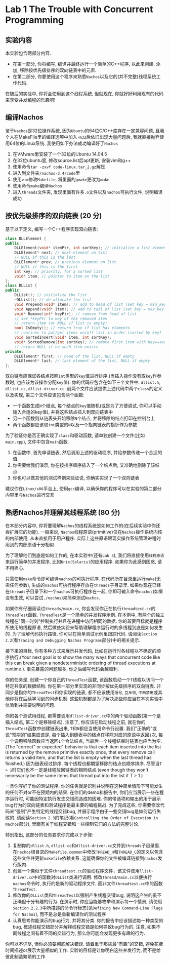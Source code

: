 # Lab 1 The Trouble with Concurrent Programming

## 实验内容

本实验包含两部分内容. 

* 在第一部分, 你将编写, 编译并最终运行一个简单的C++程序, 以此来创建, 添加, 移除按优先级排序的双向链表中的元素. 
* 在第二部分, 你要使用这个程序来熟悉`Nachos`以及它的(并不完整)线程系统工作代码. 

在随后的实验中, 你将会使用到这个线程系统, 但就现在, 你就好好利用现有的代码来享受并发编程的乐趣吧!

## 编译Nachos

鉴于`Nachos`是32位操作系统, 因为`Ubuntu`的64位C/C++库存在一定兼容问题, 且我个人在MakeFile里的编译选项中加入`-m32`后依旧出现大量问题后, 我就直接抛弃使用64位的Linux系统. 我使用如下办法成功编译好了`Nachos`

1. 在VMware里安装了一个32位的Ubuntu 14.04.5
2. 在32位ubuntu里, 修改source.list后apt更新, 安装vim和g++
3. 使用命令`tar -zxvf code-linux.tar_2.gz`解压
4. 进入到文件夹`/nachos-3.4/code`里
5. 使用`vim`修改`Makefile`, 将里面的`gmake`更改为`make`
6. 使用命令`make`编译`Nachos`
7. 进入`threads`文件夹, 发现里面有许多`.o`文件以及`nachos`可执行文件, 说明编译成功

## 按优先级排序的双向链表 (20 分)

基于以下定义, 编写一个C++程序实现双向链表:

``` c++
class DLLElement {
public:
    DLLElement(void* itemPtr, int sortKey); // initialize a list element
    DLLElement* next; // next element on list
    // NULL if this is the last
    DLLElement* prev; // previous element on list
    // NULL if this is the first
    int key; // priority, for a sorted list
    void* item; // pointer to item on the list
};
class DLList {
public:
    DLList(); // initialize the list
    ~DLList(); // de-allocate the list
    void Prepend(void* item); // add to head of list (set key = min_key-1)
    void Append(void* item); // add to tail of list (set key = max_key+1)
    void* Remove(int* keyPtr); // remove from head of list
    // set *keyPtr to key of the removed item
    // return item (or NULL if list is empty)
    bool IsEmpty(); // return true if list has elements
    // routines to put/get items on/off list in order (sorted by key)
    void SortedInsert(void* item, int sortKey);
    void* SortedRemove(int sortKey); // remove first item with key==sortKey
    // return NULL if no such item exists
private:
    DLLElement* first; // head of the list, NULL if empty
    DLLElement* last; // last element of the list, NULL if empty
};
```

双向链表应保证各结点按照`int`类型的`key`值进行排序.(当插入操作没有取`key`作参数时, 也应该为该操作分配`key`值). 你的代码应包含在如下三个文件中: `dllist.h`, `dllist.cc`, `dllist-driver.cc`. 前两个文件应该提供上述代码中两个`class`的定义以及实现, 第三个文件应该包含两个函数: 

* 一个函数生成`N`个结点, 每个结点的`key`值随机(或是为了方便调试, 你可以手动输入合适的key值), 并将这些结点插入到双向链表中 
* 另一个函数则从链表头开始移除`N`个结点, 并将移除的结点打印在控制台上
* 两个函数都应该取`int`类型的`N`以及一个指向链表的指针作为参数

为了验证你是否正确实现了`class`和驱动函数, 请单独创建一个文件(比如`main.cpp`), 文件中包含`main`函数. 

1. 在函数中, 首先申请链表, 然后调用上述的驱动程序, 并给参数传递一个合适的值. 
2. 你需要给我们演示, 你在按排序顺序插入了一个结点后, 又准确地删除了该结点. 
3. 你也可以做其他的测试样例来验证说, 你确实实现了一个双向链表

建议你在`Linux/x86`平台上, 使用`gcc`编译, 以确保你的程序可以在实验的第二部分内容里与`Nachos`进行交互

## 熟悉Nachos并理解其线程系统 (80 分)

在本部分内容中, 你将要理解`Nachos`的线程系统是如何工作的(在后续实验中你还会扩展它的功能). 一般来说, `Nachos`线程原语(primitive)仅在`Nachos`操作系统内核的内部使用, 从未直接用于用户程序. 实际上这些原语跟现实操作系统管理进程时用到的内部原语十分相似. 

为了理解他们到底是如何工作的, 在本实验中(还有`Lab 3`), 我们将直接使用`线程原语`来运行简单的并发程序, 比如`Unix(Solaris)`的应用程序. 如果你为此感到困惑, 请不用担心. 

只需使用`make`命令即可编译`nachos`的可执行程序. 在代码所在目录里运行`make`(无需任何参数), 生成的`nachos`可执行程序存放在`threads`子目录里. 如果你现在已经在`threads`子目录下和一个`nachos`可执行程序在一起, 你即可输入命令`nachos`(如果没有生效, 可以尝试`./nachos`)来简单测试`Nachos`. 

如果你有仔细阅读过`threads/main.cc`, 你会发现你正在执行`threadtest.cc`的`ThreadTest`函数. `ThreadTest`是一个简单的并发程序示例. 在本例中, 有两个的独立线程在"同一时刻"控制执行并且在进程中访问相同的数据. 你的首要目标就是程序所使用的线程原语, 然后做些实验来帮助理解程序运行时的多线程到底是如何发生的. 为了理解代码执行路径, 你可以在简单测试示例里跟踪代码. 请阅读`Section 2.2`(看`Tracing and Debugging Nachos Programs`部分)中的相关提示.

接下来的目标, 你有多种方式来展示并发代码, 比如在运行时各线程以不确定的顺序执行.(Your next goal is to show the many ways that concurrent code like this can break given a nondeterministic ordering of thread executions at runtime.). 事先暴露的问题越多, 你之后编写代码会越顺利. 

你的任务是, 创建一个你自己的`ThreadTest`函数, 该函数启动一个`T`线程以访问一个特定共享的数据结构: 你在第一部分里实现的非同步按优先级排序的双向链表. 非同步是指你的`ThreadTest`和你实现的链表, 都不应该使用`信号`, `互斥锁`, `中断禁用`或其他你将在后续学习到的同步机制. 这些机制都是为了解决那些你应当在本次实验中体验到并需要说明的问题. 

你的各个测试用线程, 都需要调用`dllist-driver.cc`中的两个驱动函数(第一个是插入结点, 第二个是移除结点). 注意了, 你应该在启动线程之前, 就在你的`ThreadTest`函数中创建链表出来, `T`和`N`都应当使用命令行设置. 我们"正确的"或说"预期的"结果应该是, 每个插入到链表中的结点在移除对应的原语中返回`1`次, 每一个调用移除函数应当返回`1`个合法结点, 当最后一个线程结束时链表也应当为空.(The "correct" or  expected" behavior is that each item inserted into the list is returned by the remove primitive exactly once, that every remove call returns a valid item, and that the list is empty when the last thread has finished.) 因为链表经过排序, 每个线程也都期望移除的结点也顺序排序. 尽管当`T > 1`时它们也不一定是线程放回链表的相同结点.(even though they won't necessarily be the same items that thread put into the list if T > 1.)

一旦你写好了你的测试程序, 你的任务就是识别并说明在这种简单情形下可能发生的任何不对or不在预期内的结果. 在你们的demo和报告中, 你们应当展示一些在程序运行时, 可能因特定执行发生交错而造成的困难. 你的带选项和输出的用于展示bug行为的双向链表和测试程序是最主要的编程挑战. 为了完成这些, 你需要修改代码来"强制"产生特定的线程交错bug, 并展示程序由于一些交错bug是如何运行失败的. 请阅读`Section 2.3`的笔记(看`Controlling the Order of Execution in Nachos`部分), 里面有关于线程交错和一些控制它们的方法的完整讨论. 

特别指出, 这部分的任务要求你完成以下步骤:

1. 复制你的`dllist.h`, `dllist.cc`和`dllist-driver.cc`文件到`threads`子目录里. 在`nachos`根目录的`Makefile.common`中修改`THREAD_H`和`THREAD_C`的定义以包含这些文件并更新`makefile`依赖关系. 这能确保你的文件被编译链接到`nachos`发行版内.
2. 创建一个类似于文件`threadtest.cc`的驱动程序文件，该文件使用`llist-driver.cc`中的函数对`DLList`类进行调用. 修改`thread/main.cc`以便执行`nachos`命令时, 执行的是新的驱动程序文件, 而非文件`threadtest.cc`中的函数`ThreadTest`.
3. 修改你的`DLList`类和`ThreadTest`以强制产生线程交错bug, 说明这产生的虽不正确但十分有趣的行为. 在演示时, 你应当能够枚举和演示每一个情景, 请使用`Section 2.2.3`中所描述的命令行标志(见`Defining New Command-Line Flags for Nachos`), 而不是总是重新编译你的测试程序
4. 认真思考你能演示的bug行为, 并将其分类. 你的报告中应该描述每一种类型的bug, 概述线程交错部分并解释线程交错是如何导致bug行为的. 注意, 如果不同线程之间有着不同的交错行为, 那么你可能会发现更多有趣的行为.

你可以不详尽, 但你必须要彻底解决错误. 请着重于那些最"有趣"的交错, 避免花费时间描述or展示大量相似的工作. 实验的目标是让你明白这些并发行为, 而不是给彼此制造繁琐的工作. 
